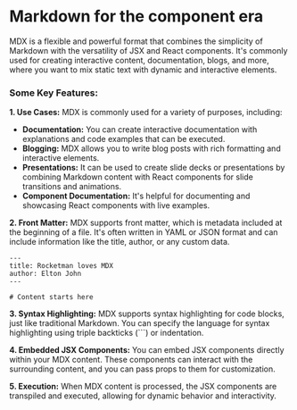 # Markdown for the component era

MDX is a flexible and powerful format that combines the simplicity of Markdown with the versatility of JSX and React components. It's commonly used for creating interactive content, documentation, blogs, and more, where you want to mix static text with dynamic and interactive elements.

### Some Key Features:

**1. Use Cases:** MDX is commonly used for a variety of purposes, including:

   - **Documentation:** You can create interactive documentation with explanations and code examples that can be executed.
   - **Blogging:** MDX allows you to write blog posts with rich formatting and interactive elements.
   - **Presentations:** It can be used to create slide decks or presentations by combining Markdown content with React components for slide transitions and animations.
   - **Component Documentation:** It's helpful for documenting and showcasing React components with live examples.
   
**2. Front Matter:** MDX supports front matter, which is metadata included at the beginning of a file. It's often written in YAML or JSON format and can include information like the title, author, or any custom data.

   ```mdx
   ---
   title: Rocketman loves MDX 
   author: Elton John
   ---

   # Content starts here
   ```

**3. Syntax Highlighting:** MDX supports syntax highlighting for code blocks, just like traditional Markdown. You can specify the language for syntax highlighting using triple backticks (\```) or indentation.

**4. Embedded JSX Components:** You can embed JSX components directly within your MDX content. These components can interact with the surrounding content, and you can pass props to them for customization.

**5. Execution:** When MDX content is processed, the JSX components are transpiled and executed, allowing for dynamic behavior and interactivity.